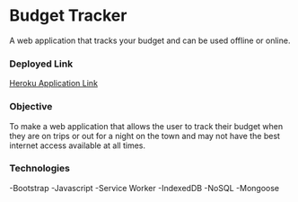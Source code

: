# Budget Tracker

A web application that tracks your budget and can be used offline or online.


### Deployed Link

[Heroku Application Link](https://budget-app-mongo.herokuapp.com/)

### Objective
To make a web application that allows the user to track their budget when they are on trips or out for a night on the town and may not have the best internet access available at all times.

### Technologies

-Bootstrap
-Javascript
-Service Worker
-IndexedDB
-NoSQL
-Mongoose

